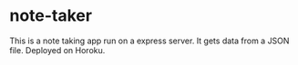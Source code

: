 # note-taker
This is a note taking app run on a express server. It gets data from a JSON file. Deployed on Horoku.
